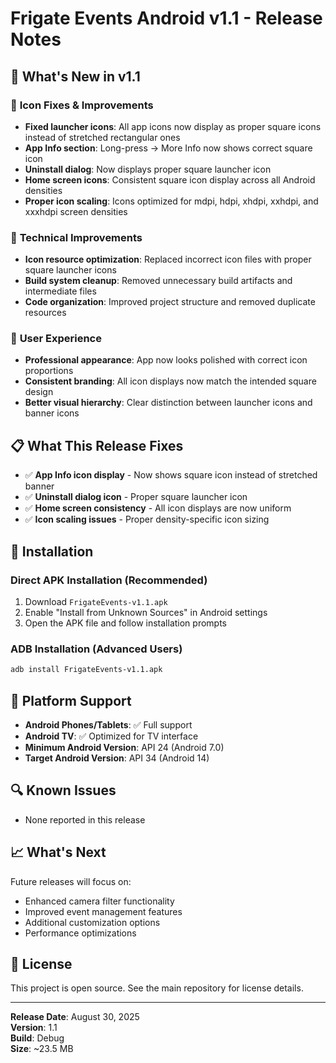 # Frigate Events Android v1.1 - Release Notes

## 🎉 What's New in v1.1

### 🎨 **Icon Fixes & Improvements**
- **Fixed launcher icons**: All app icons now display as proper square icons instead of stretched rectangular ones
- **App Info section**: Long-press → More Info now shows correct square icon
- **Uninstall dialog**: Now displays proper square launcher icon
- **Home screen icons**: Consistent square icon display across all Android densities
- **Proper icon scaling**: Icons optimized for mdpi, hdpi, xhdpi, xxhdpi, and xxxhdpi screen densities

### 🔧 **Technical Improvements**
- **Icon resource optimization**: Replaced incorrect icon files with proper square launcher icons
- **Build system cleanup**: Removed unnecessary build artifacts and intermediate files
- **Code organization**: Improved project structure and removed duplicate resources

### 📱 **User Experience**
- **Professional appearance**: App now looks polished with correct icon proportions
- **Consistent branding**: All icon displays now match the intended square design
- **Better visual hierarchy**: Clear distinction between launcher icons and banner icons

## 📋 **What This Release Fixes**

- ✅ **App Info icon display** - Now shows square icon instead of stretched banner
- ✅ **Uninstall dialog icon** - Proper square launcher icon
- ✅ **Home screen consistency** - All icon displays are now uniform
- ✅ **Icon scaling issues** - Proper density-specific icon sizing

## 🚀 **Installation**

### **Direct APK Installation (Recommended)**
1. Download `FrigateEvents-v1.1.apk`
2. Enable "Install from Unknown Sources" in Android settings
3. Open the APK file and follow installation prompts

### **ADB Installation (Advanced Users)**
```bash
adb install FrigateEvents-v1.1.apk
```

## 📱 **Platform Support**

- **Android Phones/Tablets**: ✅ Full support
- **Android TV**: ✅ Optimized for TV interface
- **Minimum Android Version**: API 24 (Android 7.0)
- **Target Android Version**: API 34 (Android 14)

## 🔍 **Known Issues**

- None reported in this release

## 📈 **What's Next**

Future releases will focus on:
- Enhanced camera filter functionality
- Improved event management features
- Additional customization options
- Performance optimizations

## 📄 **License**

This project is open source. See the main repository for license details.

---

**Release Date**: August 30, 2025  
**Version**: 1.1  
**Build**: Debug  
**Size**: ~23.5 MB
